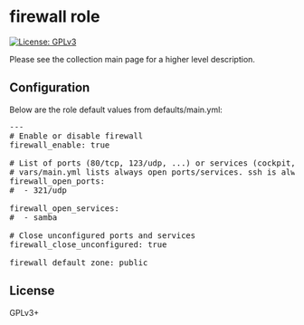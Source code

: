 # firewall role

[![License: GPLv3](https://img.shields.io/badge/license-GPLv3-brightgreen.svg)](https://www.gnu.org/licenses/gpl-3.0)

Please see the collection main page for a higher level description.

## Configuration

Below are the role default values from defaults/main.yml:

<pre>
---
# Enable or disable firewall
firewall_enable: true

# List of ports (80/tcp, 123/udp, ...) or services (cockpit, https, ...)
# vars/main.yml lists always open ports/services. ssh is always kept open.
firewall_open_ports:
#  - 321/udp

firewall_open_services:
#  - samba

# Close unconfigured ports and services
firewall_close_unconfigured: true

firewall_default_zone: public
</pre>

## License

GPLv3+

